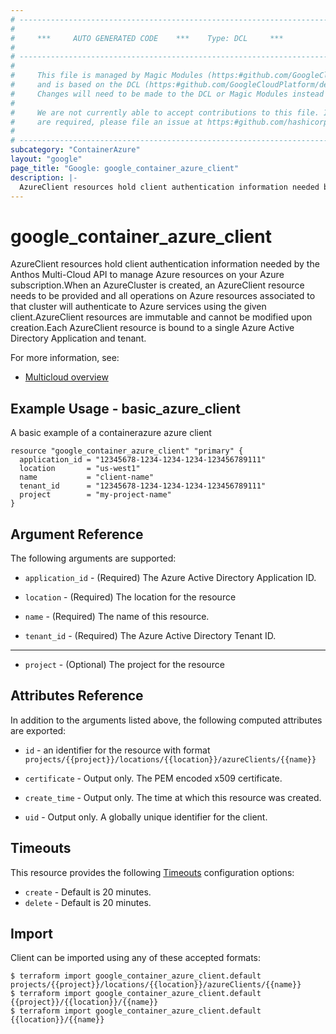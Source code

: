 ```yaml
---
# ----------------------------------------------------------------------------
#
#     ***     AUTO GENERATED CODE    ***    Type: DCL     ***
#
# ----------------------------------------------------------------------------
#
#     This file is managed by Magic Modules (https:#github.com/GoogleCloudPlatform/magic-modules)
#     and is based on the DCL (https:#github.com/GoogleCloudPlatform/declarative-resource-client-library).
#     Changes will need to be made to the DCL or Magic Modules instead of here.
#
#     We are not currently able to accept contributions to this file. If changes
#     are required, please file an issue at https:#github.com/hashicorp/terraform-provider-google/issues/new/choose
#
# ----------------------------------------------------------------------------
subcategory: "ContainerAzure"
layout: "google"
page_title: "Google: google_container_azure_client"
description: |-
  AzureClient resources hold client authentication information needed by the Anthos Multi-Cloud API to manage Azure resources on your Azure subscription.When an AzureCluster is created, an AzureClient resource needs to be provided and all operations on Azure resources associated to that cluster will authenticate to Azure services using the given client.AzureClient resources are immutable and cannot be modified upon creation.Each AzureClient resource is bound to a single Azure Active Directory Application and tenant.
---
```


# google_container_azure_client

AzureClient resources hold client authentication information needed by the Anthos Multi-Cloud API to manage Azure resources on your Azure subscription.When an AzureCluster is created, an AzureClient resource needs to be provided and all operations on Azure resources associated to that cluster will authenticate to Azure services using the given client.AzureClient resources are immutable and cannot be modified upon creation.Each AzureClient resource is bound to a single Azure Active Directory Application and tenant.

For more information, see:
* [Multicloud overview](https://cloud.google.com/anthos/clusters/docs/multi-cloud)
## Example Usage - basic_azure_client
A basic example of a containerazure azure client
```hcl
resource "google_container_azure_client" "primary" {
  application_id = "12345678-1234-1234-1234-123456789111"
  location       = "us-west1"
  name           = "client-name"
  tenant_id      = "12345678-1234-1234-1234-123456789111"
  project        = "my-project-name"
}

```

## Argument Reference

The following arguments are supported:

* `application_id` -
  (Required)
  The Azure Active Directory Application ID.
  
* `location` -
  (Required)
  The location for the resource
  
* `name` -
  (Required)
  The name of this resource.
  
* `tenant_id` -
  (Required)
  The Azure Active Directory Tenant ID.
  


- - -

* `project` -
  (Optional)
  The project for the resource
  


## Attributes Reference

In addition to the arguments listed above, the following computed attributes are exported:

* `id` - an identifier for the resource with format `projects/{{project}}/locations/{{location}}/azureClients/{{name}}`

* `certificate` -
  Output only. The PEM encoded x509 certificate.
  
* `create_time` -
  Output only. The time at which this resource was created.
  
* `uid` -
  Output only. A globally unique identifier for the client.
  
## Timeouts

This resource provides the following
[Timeouts](/docs/configuration/resources.html#timeouts) configuration options:

- `create` - Default is 20 minutes.
- `delete` - Default is 20 minutes.

## Import

Client can be imported using any of these accepted formats:

```
$ terraform import google_container_azure_client.default projects/{{project}}/locations/{{location}}/azureClients/{{name}}
$ terraform import google_container_azure_client.default {{project}}/{{location}}/{{name}}
$ terraform import google_container_azure_client.default {{location}}/{{name}}
```



